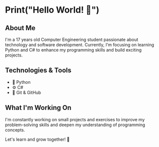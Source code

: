 # Print("Hello World! 👋")

## About Me
I'm a 17 years old Computer Engineering student passionate about technology and software development. Currently, I'm focusing on learning Python and C# to enhance my programming skills and build exciting projects.

## Technologies & Tools
- 🐍 Python
- ⚙️ C#
- 🔧 Git & GitHub

## What I'm Working On
I'm constantly working on small projects and exercises to improve my problem-solving skills and deepen my understanding of programming concepts.

Let's learn and grow together! 🚀
